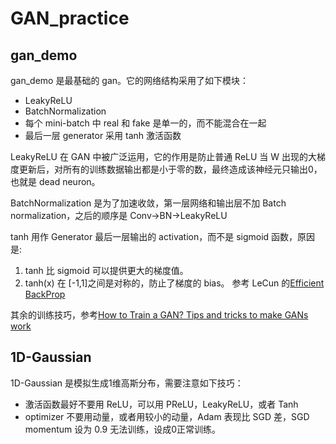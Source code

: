 # GAN_practice

## gan_demo
gan_demo 是最基础的 gan。它的网络结构采用了如下模块：
* LeakyReLU
* BatchNormalization
* 每个 mini-batch 中 real 和 fake 是单一的，而不能混合在一起
* 最后一层 generator 采用 tanh 激活函数

LeakyReLU 在 GAN 中被广泛运用，它的作用是防止普通 ReLU 当 W 出现的大梯度更新后，对所有的训练数据输出都是小于零的数，最终造成该神经元只输出0，也就是 dead neuron。

BatchNormalization 是为了加速收敛，第一层网络和输出层不加 Batch normalization，之后的顺序是 Conv->BN->LeakyReLU

tanh 用作 Generator 最后一层输出的 activation，而不是 sigmoid 函数，原因是:
1. tanh 比 sigmoid 可以提供更大的梯度值。 
2. tanh(x) 在 [-1,1]之间是对称的，防止了梯度的 bias。 参考 LeCun 的[Efficient BackProp](http://yann.lecun.com/exdb/publis/pdf/lecun-98b.pdf)

其余的训练技巧，参考[How to Train a GAN? Tips and tricks to make GANs work](https://github.com/soumith/ganhacks#authors)

## 1D-Gaussian
1D-Gaussian 是模拟生成1维高斯分布，需要注意如下技巧：
* 激活函数最好不要用 ReLU，可以用 PReLU，LeakyReLU，或者 Tanh
* optimizer 不要用动量，或者用较小的动量，Adam 表现比 SGD 差，SGD momentum 设为 0.9 无法训练，设成0正常训练。
